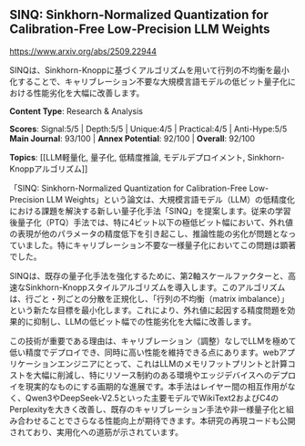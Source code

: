 ## SINQ: Sinkhorn-Normalized Quantization for Calibration-Free Low-Precision LLM Weights

https://www.arxiv.org/abs/2509.22944

SINQは、Sinkhorn-Knoppに基づくアルゴリズムを用いて行列の不均衡を最小化することで、キャリブレーション不要な大規模言語モデルの低ビット量子化における性能劣化を大幅に改善します。

**Content Type**: Research & Analysis

**Scores**: Signal:5/5 | Depth:5/5 | Unique:4/5 | Practical:4/5 | Anti-Hype:5/5
**Main Journal**: 93/100 | **Annex Potential**: 92/100 | **Overall**: 92/100

**Topics**: [[LLM軽量化, 量子化, 低精度推論, モデルデプロイメント, Sinkhorn-Knoppアルゴリズム]]

「SINQ: Sinkhorn-Normalized Quantization for Calibration-Free Low-Precision LLM Weights」という論文は、大規模言語モデル（LLM）の低精度化における課題を解決する新しい量子化手法「SINQ」を提案します。従来の学習後量子化（PTQ）手法では、特に4ビット以下の極低ビット幅において、外れ値の表現が他のパラメータの精度低下を引き起こし、推論性能の劣化が問題となっていました。特にキャリブレーション不要な一様量子化においてこの問題は顕著でした。

SINQは、既存の量子化手法を強化するために、第2軸スケールファクターと、高速なSinkhorn-Knoppスタイルアルゴリズムを導入します。このアルゴリズムは、行ごと・列ごとの分散を正規化し、「行列の不均衡（matrix imbalance）」という新たな目標を最小化します。これにより、外れ値に起因する精度問題を効果的に抑制し、LLMの低ビット幅での性能劣化を大幅に改善します。

この技術が重要である理由は、キャリブレーション（調整）なしでLLMを極めて低い精度でデプロイでき、同時に高い性能を維持できる点にあります。webアプリケーションエンジニアにとって、これはLLMのメモリフットプリントと計算コストを大幅に削減し、特にリソース制約のある環境やエッジデバイスへのデプロイを現実的なものにする画期的な進展です。本手法はレイヤー間の相互作用がなく、Qwen3やDeepSeek-V2.5といった主要モデルでWikiText2およびC4のPerplexityを大きく改善し、既存のキャリブレーション手法や非一様量子化と組み合わせることでさらなる性能向上が期待できます。本研究の再現コードも公開されており、実用化への道筋が示されています。